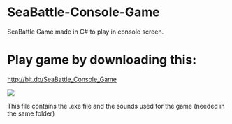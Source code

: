 # SeaBattle-Console-Game
SeaBattle Game made in C# to play in console screen.

# Play game by downloading this:
http://bit.do/SeaBattle_Console_Game

![](https://github.com/godofsound/SeaBattle-Console-Game/blob/master/SeaBattle_Console_Game.png)

This file contains the .exe file and the sounds used for the game (needed in the same folder)
